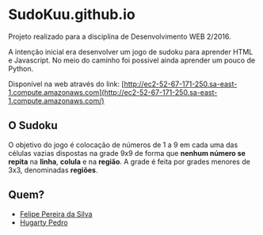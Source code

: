 # SudoKuu.github.io

Projeto realizado para a disciplina de Desenvolvimento WEB 2/2016.

A intenção inicial era desenvolver um jogo de sudoku para aprender HTML e Javascript. No meio do caminho foi possivel ainda aprender um pouco de Python.

Disponível na web através do link:
[http://ec2-52-67-171-250.sa-east-1.compute.amazonaws.com](http://ec2-52-67-171-250.sa-east-1.compute.amazonaws.com/)


## O Sudoku

O objetivo do jogo é colocação de números de 1 a 9 em cada uma das células vazias dispostas na grade 9x9 de forma que **nenhum número se repita** na **linha**, **colula** e na **região**. A grade é feita por grades menores de 3x3, denominadas **regiões**.

## Quem?

- [Felipe Pereira da Silva](https://github.com/felipehendrix)
- [Hugarty Pedro](https://github.com/hugarty)
